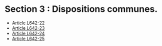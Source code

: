 # Section 3 : Dispositions communes.

- [Article L642-22](article-l642-22.md)
- [Article L642-23](article-l642-23.md)
- [Article L642-24](article-l642-24.md)
- [Article L642-25](article-l642-25.md)
